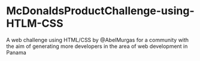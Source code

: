 # McDonaldsProductChallenge-using-HTLM-CSS
A web challenge using HTML/CSS by @AbelMurgas for a community with the aim of generating more developers in the area of ​​web development in Panama
